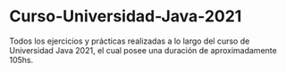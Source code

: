 # Curso-Universidad-Java-2021
Todos los ejercicios y prácticas realizadas a lo largo del curso de Universidad Java 2021, el cual posee una duración de aproximadamente 105hs.
